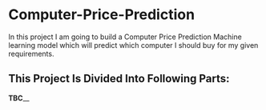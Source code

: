 # Computer-Price-Prediction
In this project I am going to build a Computer Price Prediction Machine learning model which will predict which computer I should buy for my given requirements.

## This Project Is Divided Into Following Parts:
______TBC________
